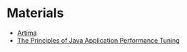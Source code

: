 # Materials
* [Artima](https://www.artima.com/insidejvm/ed2/jvm.html)
* [The Principles of Java Application Performance Tuning](https://dzone.com/articles/principles-java-application)